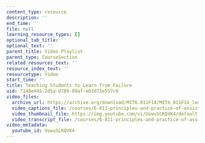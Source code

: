```yaml
---
content_type: resource
description: ''
end_time: ''
file: null
learning_resource_types: []
optional_tab_title: ''
optional_text: ''
parent_title: Video Playlist
parent_type: CourseSection
related_resources_text: ''
resource_index_text: ''
resourcetype: Video
start_time: ''
title: Teaching Students to Learn from Failure
uid: 7148e445-2d5a-d789-89af-e03d72e557c9
video_files:
  archive_url: https://archive.org/download/MIT6.811F14/MIT6_811F14_learning_from_failure_300k.mp4
  video_captions_file: /courses/6-811-principles-and-practice-of-assistive-technology-fall-2014/f2d436c83928560a8c06d39ce333ab71_UswuSLKQVK4.vtt
  video_thumbnail_file: https://img.youtube.com/vi/UswuSLKQVK4/default.jpg
  video_transcript_file: /courses/6-811-principles-and-practice-of-assistive-technology-fall-2014/a9e1d600ba1d7d4617e1f55d11db584c_UswuSLKQVK4.pdf
video_metadata:
  youtube_id: UswuSLKQVK4
---
```

